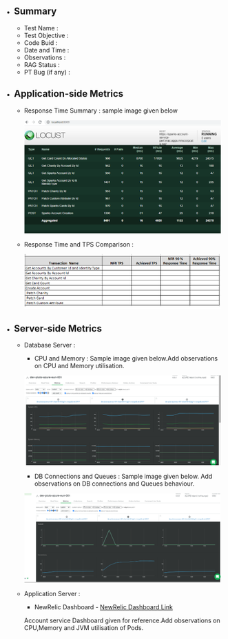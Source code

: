 - ## Summary
    - Test Name :
    - Test Objective :
    - Code Buid :
    - Date and Time :
    - Observations :
    - RAG Status :
    - PT Bug (if any) : 
 - ## Application-side Metrics
   - Response Time Summary :   sample image given below
     
       ![Response Time - Summary](./Images/ResponseTime_Summary_TestName_BuildName_DataeandTime.PNG) 
       
   - Response Time and TPS Comparison :
    
      ![Response Time and TPS - Comparison](./Images/TPSandResponseTime_Comparison_TestName_BuildName_DataeandTime.png) 
     

 - ## Server-side Metrics 
   - Database Server :
     - CPU and Memory : Sample image given below.Add observations on CPU and Memory utilisation.
      
      ![Mongo DB CPU and Memory - Sample Image](./Images/MongoDB_Perf_TestName_BuildNo_CPUandMemory_DateandTime.png)
      
     - DB Connections and Queues : Sample image given below. Add observations on DB connections and Queues behaviour. 
     
      ![Mongo DB Connections and Queues - Sample Image](./Images/MongoDB_Perf_TestName_BuildNo_QueuesandConnections_DateandTime.png)
      
   - Application Server  :
       - NewRelic Dashboard - [NewRelic Dashboard Link](https://one.nr/0znQxNe4dRV) 
       
        Account service Dashboard given for reference.Add observations on CPU,Memory and JVM utilisation of Pods.


